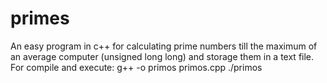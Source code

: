 # primes
An easy program in c++ for calculating prime numbers till the maximum of an average computer (unsigned long long) and storage them in a text file.
For compile and execute:
g++ -o primos primos.cpp
./primos
